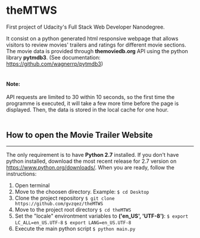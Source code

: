 # theMTWS
First project of Udacity's Full Stack Web Developer Nanodegree.

It consist on a python generated html responsive webpage that allows visitors to review movies' trailers and ratings for different movie sections. The movie data is provided through **themoviedb.org** API using the python library **pytmdb3**. (See documentation: https://github.com/wagnerrp/pytmdb3)
<br />
<br />
#### Note:
API requests are limited to 30 within 10 seconds, so the first time the programme is executed, it will take a few more time before the page is displayed. Then, the data is stored in the local cache for one hour.
<br />
<br />
## How to open the Movie Trailer Website
--------------
The only requirement is to have **Python 2.7** installed. If you don't have python installed, download the most recent release for 2.7 version on https://www.python.org/downloads/. When you are ready, follow the instructions:
<br />
1. Open terminal
2. Move to the choosen directory. Example:  ```$ cd Desktop```
3. Clone the project repository
```$ git clone https://github.com/gvzqez/theMTWS```
4. Move to the project root directory
 ```$ cd theMTWS```
5. Set the "locale" environtment variables to **('en_US', 'UTF-8')**:
```$ export LC_ALL=en_US.UTF-8```
 ```$ export LANG=en_US.UTF-8```
6. Execute the main python script
 ```$ python main.py```



